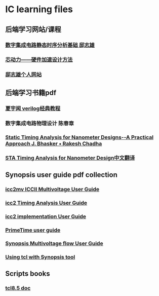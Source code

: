 # IC learning files
## 后端学习网站/课程
### [数字集成电路静态时序分析基础 邸志雄](https://www.bilibili.com/video/BV1if4y1p7Dq?spm_id_from=333.999.0.0)
### [芯动力——硬件加速设计方法](https://www.icourse163.org/learn/SWJTU-1207492806?tid=1463309516)
### [邸志雄个人网站](www.dizhixiong.cn)
## 后端学习书籍pdf
### [夏宇闻 verilog经典教程](https://github.com/Charlie-coder/IC-learning/blob/master/%E5%A4%8F%E5%AE%87%E9%97%BB-Verilog%E7%BB%8F%E5%85%B8%E6%95%99%E7%A8%8B.pdf)
### 数字集成电路物理设计 陈春章
### [Static Timing Analysis for Nanometer Designs--A Practical Approach J. Bhasker • Rakesh Chadha](https://github.com/Charlie-coder/IC-learning/blob/master/Static_Timing_Analysis_for_Nanometer_Designs_wrapper.pdf)
### [STA Timing Analysis for Nanometer Design中文翻译](https://www.zhihu.com/people/zhao-jun-jun-19/posts?page=1)
## Synopsis user guide pdf collection
### [icc2mv ICCII Multivoltage User Guide](https://github.com/Charlie-coder/IC-learning/blob/master/User%20guide/icc2mv.pdf) 
### [icc2 Timing Analysis User Guide](https://github.com/Charlie-coder/IC-learning/blob/master/User%20guide/icc2tim.pdf) 
### [icc2 implementation User Guide](https://github.com/Charlie-coder/IC-learning/blob/master/User%20guide/icc2ug.pdf) 
### [PrimeTime user guide](https://github.com/Charlie-coder/IC-learning/blob/master/User%20guide/ptug.pdf) 
### [Synopsis Multivoltage flow User Guide](https://github.com/Charlie-coder/IC-learning/blob/master/User%20guide/smvfug.pdf) 
### [Using tcl with Synopsis tool](https://github.com/Charlie-coder/IC-learning/blob/master/User%20guide/tclug.pdf) 
## Scripts books
### [tcl8.5 doc](https://github.com/Charlie-coder/IC-learning/blob/master/Scripts%20book/tcl8.5.5.pdf)
